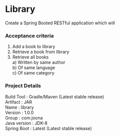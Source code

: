 # Library

Create a Spring Booted RESTful application which will 

### Acceptance criteria
  1. Add a book to library
  2. Retrieve a book from library
  3. Retrieve all books <br/> 
      a) Written by same author<br/>
      b) Of same language<br/>
      c) Of same category

### Project Details
  Build Tool : Gradle/Maven (Latest stable release) <br/>
  Artifact   : JAR<br/>
  Name       : library<br/>
  Version    : 1.0.0<br/>
  Group      : com.joona<br/>
  Java version : JDK-8<br/>
  Spring Boot : Latest (Latest stable release)<br/>
  

    
    
  
  
  
